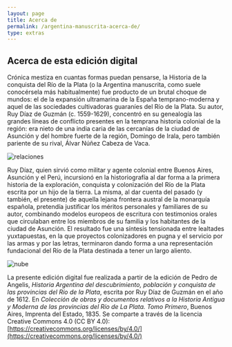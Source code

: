 ```yaml
---
layout: page
title: Acerca de
permalink: /argentina-manuscrita-acerca-de/
type: extras
---
```


## Acerca de esta edición digital

Crónica mestiza en cuantas formas puedan pensarse, la Historia de la conquista del Río de la Plata (o la Argentina manuscrita, como suele conocérsela más habitualmente) fue producto de un brutal choque de mundos: el de la expansión ultramarina de la España temprano-moderna y aquel de las sociedades cultivadoras guaraníes del Río de la Plata. Su autor, Ruy Díaz de Guzmán (c. 1559-1629), concentró en su genealogía las grandes líneas de conflicto presentes en la temprana historia colonial de la región: era nieto de una india caria de las cercanías de la ciudad de Asunción y del hombre fuerte de la región, Domingo de Irala, pero también pariente de su rival, Álvar Núñez Cabeza de Vaca.

![relaciones]({{site.baseurl}}/assets/img/argentina_manuscrita/relaciones_LAM.png)

Ruy Díaz, quien sirvió como militar y agente colonial entre Buenos Aires, Asunción y el Perú, incursionó en la historiografía al dar forma a la primera historia de la exploración, conquista y colonización del Río de la Plata escrita por un hijo de la tierra. La misma, al dar cuenta del pasado (y también, el presente) de aquella lejana frontera austral de la monarquía española, pretendía justificar los méritos personales y familiares de su autor, combinando modelos europeos de escritura con testimonios orales que circulaban entre los miembros de su familia y los habitantes de la ciudad de Asunción. El resultado fue una síntesis tensionada entre lealtades yuxtapuestas, en la que proyectos colonizadores en pugna y el servicio por las armas y por las letras, terminaron dando forma a una representación fundacional del Río de la Plata destinada a tener un largo aliento.

![nube]({{site.baseurl}}/assets/img/argentina_manuscrita/cirrus_LAM.png)

<!-- ![trend]({{site.baseurl}}/assets/img/argentina_manuscrita/trend_LAM.png) -->

La presente edición digital fue realizada a partir de la edición de Pedro de Angelis, _Historia Argentina del descubrimiento, población y conquista de las provincias del Río de la Plata_, escrita por Ruy Díaz de Guzmán en el año de 1612. En _Colección de obras y documentos relativos a la Historia Antigua y Moderna de las provincias del Río de La Plata. Tomo Primero_, Buenos Aires, Imprenta del Estado, 1835. Se comparte a través de la licencia Creative Commons 4.0 (CC BY 4.0): [https://creativecommons.org/licenses/by/4.0/](https://creativecommons.org/licenses/by/4.0/)
